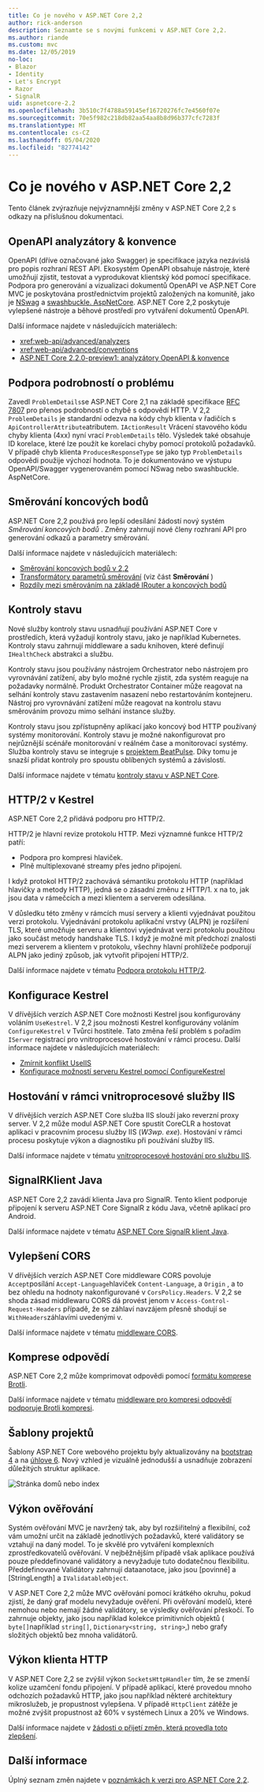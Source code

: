 ```yaml
---
title: Co je nového v ASP.NET Core 2,2
author: rick-anderson
description: Seznamte se s novými funkcemi v ASP.NET Core 2,2.
ms.author: riande
ms.custom: mvc
ms.date: 12/05/2019
no-loc:
- Blazor
- Identity
- Let's Encrypt
- Razor
- SignalR
uid: aspnetcore-2.2
ms.openlocfilehash: 3b510c7f4788a59145ef16720276fc7e4560f07e
ms.sourcegitcommit: 70e5f982c218db82aa54aa8b8d96b377cfc7283f
ms.translationtype: MT
ms.contentlocale: cs-CZ
ms.lasthandoff: 05/04/2020
ms.locfileid: "82774142"
---
```

# <a name="whats-new-in-aspnet-core-22"></a>Co je nového v ASP.NET Core 2,2

Tento článek zvýrazňuje nejvýznamnější změny v ASP.NET Core 2,2 s odkazy na příslušnou dokumentaci.

## <a name="openapi-analyzers--conventions"></a>OpenAPI analyzátory & konvence

OpenAPI (dříve označované jako Swagger) je specifikace jazyka nezávislá pro popis rozhraní REST API. Ekosystém OpenAPI obsahuje nástroje, které umožňují zjistit, testovat a vyprodukovat klientský kód pomocí specifikace. Podpora pro generování a vizualizaci dokumentů OpenAPI ve ASP.NET Core MVC je poskytována prostřednictvím projektů založených na komunitě, jako je [NSwag](https://github.com/RicoSuter/NSwag) a [swashbuckle. AspNetCore](https://github.com/domaindrivendev/Swashbuckle.AspNetCore). ASP.NET Core 2,2 poskytuje vylepšené nástroje a běhové prostředí pro vytváření dokumentů OpenAPI.

Další informace najdete v následujících materiálech:

* <xref:web-api/advanced/analyzers>
* <xref:web-api/advanced/conventions>
* [ASP.NET Core 2.2.0-preview1: analyzátory OpenAPI & konvence](https://blogs.msdn.microsoft.com/webdev/2018/08/23/asp-net-core-2-20-preview1-open-api-analyzers-conventions/)

## <a name="problem-details-support"></a>Podpora podrobností o problému

Zavedl `ProblemDetails`se ASP.NET Core 2,1 na základě specifikace [RFC 7807](https://tools.ietf.org/html/rfc7807) pro přenos podrobností o chybě s odpovědí HTTP. V 2,2 `ProblemDetails` je standardní odezva na kódy chyb klienta v řadičích s `ApiControllerAttribute`atributem. `IActionResult` Vrácení stavového kódu chyby klienta (4xx) nyní vrací `ProblemDetails` tělo. Výsledek také obsahuje ID korelace, které lze použít ke korelaci chyby pomocí protokolů požadavků. V případě chyb klienta `ProducesResponseType` se jako typ `ProblemDetails` odpovědi použije výchozí hodnota. To je dokumentováno ve výstupu OpenAPI/Swagger vygenerovaném pomocí NSwag nebo swashbuckle. AspNetCore.

## <a name="endpoint-routing"></a>Směrování koncových bodů

ASP.NET Core 2,2 používá pro lepší odesílání žádostí nový systém *Směrování koncových bodů* . Změny zahrnují nové členy rozhraní API pro generování odkazů a parametry směrování.

Další informace najdete v následujících materiálech:

* [Směrování koncových bodů v 2,2](https://blogs.msdn.microsoft.com/webdev/2018/08/27/asp-net-core-2-2-0-preview1-endpoint-routing/)
* [Transformátory parametrů směrování](https://www.hanselman.com/blog/ASPNETCore22ParameterTransformersForCleanURLGenerationAndSlugsInRazorPagesOrMVC.aspx) (viz část **Směrování** )
* [Rozdíly mezi směrováním na základě IRouter a koncových bodů](xref:fundamentals/routing?view=aspnetcore-2.2#differences-from-earlier-versions-of-routing)

## <a name="health-checks"></a>Kontroly stavu

Nové služby kontroly stavu usnadňují používání ASP.NET Core v prostředích, která vyžadují kontroly stavu, jako je například Kubernetes. Kontroly stavu zahrnují middleware a sadu knihoven, které definují `IHealthCheck` abstrakci a službu.

Kontroly stavu jsou používány nástrojem Orchestrator nebo nástrojem pro vyrovnávání zatížení, aby bylo možné rychle zjistit, zda systém reaguje na požadavky normálně. Produkt Orchestrator Container může reagovat na selhání kontroly stavu zastavením nasazení nebo restartováním kontejneru. Nástroj pro vyrovnávání zatížení může reagovat na kontrolu stavu směrováním provozu mimo selhání instance služby.

Kontroly stavu jsou zpřístupněny aplikací jako koncový bod HTTP používaný systémy monitorování. Kontroly stavu je možné nakonfigurovat pro nejrůznější scénáře monitorování v reálném čase a monitorovací systémy. Služba kontroly stavu se integruje s [projektem BeatPulse](https://github.com/Xabaril/BeatPulse). Díky tomu je snazší přidat kontroly pro spoustu oblíbených systémů a závislostí.

Další informace najdete v tématu [kontroly stavu v ASP.NET Core](xref:host-and-deploy/health-checks).

## <a name="http2-in-kestrel"></a>HTTP/2 v Kestrel

ASP.NET Core 2,2 přidává podporu pro HTTP/2.

HTTP/2 je hlavní revize protokolu HTTP. Mezi významné funkce HTTP/2 patří:

* Podpora pro kompresi hlaviček.
* Plně multiplexované streamy přes jedno připojení.

I když protokol HTTP/2 zachovává sémantiku protokolu HTTP (například hlavičky a metody HTTP), jedná se o zásadní změnu z HTTP/1. x na to, jak jsou data v rámečcích a mezi klientem a serverem odesílána.

V důsledku této změny v rámcích musí servery a klienti vyjednávat použitou verzi protokolu. Vyjednávání protokolu aplikační vrstvy (ALPN) je rozšíření TLS, které umožňuje serveru a klientovi vyjednávat verzi protokolu použitou jako součást metody handshake TLS. I když je možné mít předchozí znalosti mezi serverem a klientem v protokolu, všechny hlavní prohlížeče podporují ALPN jako jediný způsob, jak vytvořit připojení HTTP/2.

Další informace najdete v tématu [Podpora protokolu HTTP/2](xref:fundamentals/servers/index?view=aspnetcore-2.2#http2-support).

## <a name="kestrel-configuration"></a>Konfigurace Kestrel

V dřívějších verzích ASP.NET Core možnosti Kestrel jsou konfigurovány voláním `UseKestrel`. V 2,2 jsou možnosti Kestrel konfigurovány voláním `ConfigureKestrel` v Tvůrci hostitele. Tato změna řeší problém s pořadím `IServer` registrací pro vnitroprocesové hostování v rámci procesu. Další informace najdete v následujících materiálech:

* [Zmírnit konflikt UseIIS](https://github.com/aspnet/KestrelHttpServer/issues/2760)
* [Konfigurace možností serveru Kestrel pomocí ConfigureKestrel](xref:fundamentals/servers/kestrel?view=aspnetcore-2.2#how-to-use-kestrel-in-aspnet-core-apps)

## <a name="iis-in-process-hosting"></a>Hostování v rámci vnitroprocesové služby IIS

V dřívějších verzích ASP.NET Core služba IIS slouží jako reverzní proxy server. V 2,2 může modul ASP.NET Core spustit CoreCLR a hostovat aplikaci v pracovním procesu služby IIS (*W3wp. exe*). Hostování v rámci procesu poskytuje výkon a diagnostiku při používání služby IIS.

Další informace najdete v tématu [vnitroprocesové hostování pro službu IIS](xref:host-and-deploy/aspnet-core-module?view=aspnetcore-2.2#in-process-hosting-model).

## <a name="signalr-java-client"></a>SignalRKlient Java

ASP.NET Core 2,2 zavádí klienta Java pro SignalR. Tento klient podporuje připojení k serveru ASP.NET Core SignalR z kódu Java, včetně aplikací pro Android.

Další informace najdete v tématu [ASP.NET Core SignalR klient Java](https://docs.microsoft.com/aspnet/core/signalr/java-client?view=aspnetcore-2.2).

## <a name="cors-improvements"></a>Vylepšení CORS

V dřívějších verzích ASP.NET Core middleware CORS povoluje `Accept`posílání `Accept-Language`hlaviček `Content-Language`, a `Origin` , a to bez ohledu na hodnoty nakonfigurované v `CorsPolicy.Headers`. V 2,2 se shoda zásad middlewaru CORS dá provést jenom v `Access-Control-Request-Headers` případě, že se záhlaví navzájem přesně shodují se `WithHeaders`záhlavími uvedenými v.

Další informace najdete v tématu [middleware CORS](xref:security/cors?view=aspnetcore-2.2#set-the-allowed-request-headers).

## <a name="response-compression"></a>Komprese odpovědí

ASP.NET Core 2,2 může komprimovat odpovědi pomocí [formátu komprese Brotli](https://tools.ietf.org/html/rfc7932).

Další informace najdete v tématu [middleware pro kompresi odpovědí podporuje Brotli kompresi](xref:performance/response-compression?view=aspnetcore-2.2#brotli-compression-provider).

## <a name="project-templates"></a>Šablony projektů

Šablony ASP.NET Core webového projektu byly aktualizovány na [bootstrap 4](https://getbootstrap.com/docs/4.1/migration/) a na [úhlove 6](https://blog.angular.io/version-6-of-angular-now-available-cc56b0efa7a4). Nový vzhled je vizuálně jednodušší a usnadňuje zobrazení důležitých struktur aplikace.

![Stránka domů nebo index](~/tutorials/razor-pages/razor-pages-start/_static/home2.2.png)

## <a name="validation-performance"></a>Výkon ověřování

Systém ověřování MVC je navržený tak, aby byl rozšiřitelný a flexibilní, což vám umožní určit na základě jednotlivých požadavků, které validátory se vztahují na daný model. To je skvělé pro vytváření komplexních zprostředkovatelů ověřování. V nejběžnějším případě však aplikace používá pouze předdefinované validátory a nevyžaduje tuto dodatečnou flexibilitu. Předdefinované Validátory zahrnují dataanotace, jako jsou [povinné] a [StringLength] a `IValidatableObject`.

V ASP.NET Core 2,2 může MVC ověřování pomocí krátkého okruhu, pokud zjistí, že daný graf modelu nevyžaduje ověření. Při ověřování modelů, které nemohou nebo nemají žádné validátory, se výsledky ověřování přeskočí. To zahrnuje objekty, jako jsou například kolekce primitivních objektů ( `byte[]`například `string[]`, `Dictionary<string, string>`,) nebo grafy složitých objektů bez mnoha validátorů.

## <a name="http-client-performance"></a>Výkon klienta HTTP

V ASP.NET Core 2,2 se zvýšil výkon `SocketsHttpHandler` tím, že se zmenší kolize uzamčení fondu připojení. V případě aplikací, které provedou mnoho odchozích požadavků HTTP, jako jsou například některé architektury mikroslužeb, je propustnost vylepšena. V případě `HttpClient` zátěže je možné zvýšit propustnost až 60% v systémech Linux a 20% ve Windows.

Další informace najdete v [žádosti o přijetí změn, která provedla toto zlepšení](https://github.com/dotnet/corefx/pull/32568).

## <a name="additional-information"></a>Další informace

Úplný seznam změn najdete v [poznámkách k verzi pro ASP.NET Core 2,2](https://github.com/dotnet/aspnetcore/releases/tag/2.2.0).
